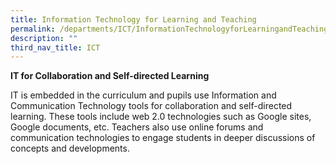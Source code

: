 ```yaml
---
title: Information Technology for Learning and Teaching
permalink: /departments/ICT/InformationTechnologyforLearningandTeaching/
description: ""
third_nav_title: ICT
---
```

**IT for Collaboration and Self-directed Learning**
		
IT is embedded in the curriculum and pupils use Information and Communication Technology tools for collaboration and self-directed learning. These tools include web 2.0 technologies such as Google sites, Google documents, etc. Teachers also use online forums and communication technologies to engage students in deeper discussions of concepts and developments.